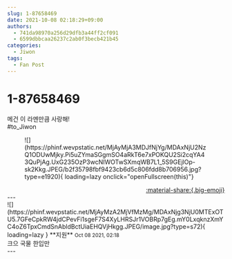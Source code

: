 ```yaml
---
slug: 1-87658469
date: 2021-10-08 02:18:29+09:00
authors:
  - 741da98970a256d29dfb3a44ff2cf091
  - 6599dbbcaa26237c2ab0f3becb421b45
categories:
  - Jiwon
tags:
  - Fan Post
---
```


# 1-87658469

<div class="post-container" markdown="1">
<div class="content-container md-sidebar__scrollwrap" markdown="1">

메건 이 라멘만큼 사랑해!<br>\#to_Jiwon
<figure markdown="1">
![](https://phinf.wevpstatic.net/MjAyMjA3MDJfNjYg/MDAxNjU2NzQ1ODUwMjky.Pi5uZYmaSGgmSO4aRkT6e7xPOKQU2Si2cqYA43QuPjAg.UxG235OzP3wcNIWOTwSXmqWB7L1_5S9GEjlOp-sk2Kkg.JPEG/b2f35798fbf9423cb6d5c806fdd8b706956.jpg?type=e1920){ loading=lazy onclick="openFullscreen(this)"}
</figure>


</div>
</div>

<div style="text-align: right;" markdown="1">
<a href="https://weverse.io/fromis9/fanpost/1-87658469" style="text-align: right;">:material-share:{.big-emoji}</a>
</div>
---

<div class="comments-container md-sidebar__scrollwrap" markdown="1">
<div class="comment" markdown="1">
<div class='id-container' markdown="1">
![](https://phinf.wevpstatic.net/MjAyMzA2MjVfMzMg/MDAxNjg3NjU0MTExOTU5.7GFeCpkRW4jdCPevFi1sgeF7S4XyLHRSJr1VOBRp7gEg.mY0LxqknzXmYC4oZ6TpxCmdSnAbldBctUiaEHQVjHkgg.JPEG/image.jpg?type=s72){ loading=lazy }
**<span class="artist">지원</span>** <small>Oct 08 2021, 02:18</small><br>
</div>
<div class='comment-body' markdown="1">
크으 국물 한입만
</div>
</div>
</div>
---
